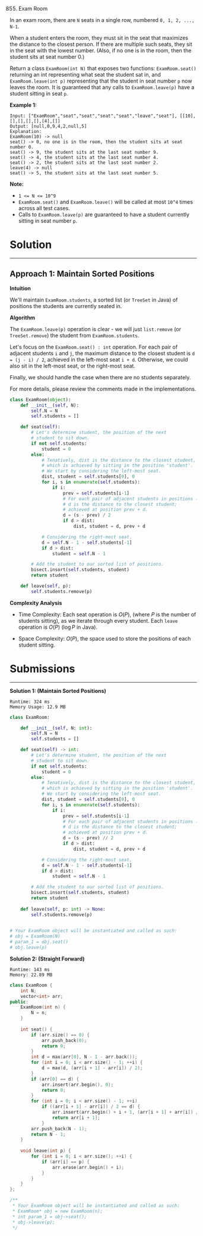 855. Exam Room

In an exam room, there are `N` seats in a single row, numbered `0, 1, 2, ..., N-1`.

When a student enters the room, they must sit in the seat that maximizes the distance to the closest person.  If there are multiple such seats, they sit in the seat with the lowest number.  (Also, if no one is in the room, then the student sits at seat number 0.)

Return a class `ExamRoom(int N)` that exposes two functions: `ExamRoom.seat()` returning an int representing what seat the student sat in, and `ExamRoom.leave(int p)` representing that the student in seat number `p` now leaves the room.  It is guaranteed that any calls to `ExamRoom.leave(p)` have a student sitting in seat `p`.

 

**Example 1:**
```
Input: ["ExamRoom","seat","seat","seat","seat","leave","seat"], [[10],[],[],[],[],[4],[]]
Output: [null,0,9,4,2,null,5]
Explanation:
ExamRoom(10) -> null
seat() -> 0, no one is in the room, then the student sits at seat number 0.
seat() -> 9, the student sits at the last seat number 9.
seat() -> 4, the student sits at the last seat number 4.
seat() -> 2, the student sits at the last seat number 2.
leave(4) -> null
seat() -> 5, the student sits at the last seat number 5.
```

**Note:**

* `1 <= N <= 10^9`
* `ExamRoom.seat()` and `ExamRoom.leave()` will be called at most `10^4` times across all test cases.
* Calls to `ExamRoom.leave(p)` are guaranteed to have a student currently sitting in seat number `p`.

# Solution
---
## Approach 1: Maintain Sorted Positions
**Intuition**

We'll maintain `ExamRoom.students`, a sorted list (or `TreeSet` in Java) of positions the students are currently seated in.

**Algorithm**

The `ExamRoom.leave(p)` operation is clear - we will just `list.remove` (or `TreeSet.remove`) the student from `ExamRoom.students`.

Let's focus on the `ExamRoom.seat() : int` operation. For each pair of adjacent students `i` and `j`, the maximum distance to the closest student is `d = (j - i) / 2`, achieved in the left-most seat `i + d`. Otherwise, we could also sit in the left-most seat, or the right-most seat.

Finally, we should handle the case when there are no students separately.

For more details, please review the comments made in the implementations.

```python
class ExamRoom(object):
    def __init__(self, N):
        self.N = N
        self.students = []

    def seat(self):
        # Let's determine student, the position of the next
        # student to sit down.
        if not self.students:
            student = 0
        else:
            # Tenatively, dist is the distance to the closest student,
            # which is achieved by sitting in the position 'student'.
            # We start by considering the left-most seat.
            dist, student = self.students[0], 0
            for i, s in enumerate(self.students):
                if i:
                    prev = self.students[i-1]
                    # For each pair of adjacent students in positions (prev, s),
                    # d is the distance to the closest student;
                    # achieved at position prev + d.
                    d = (s - prev) / 2
                    if d > dist:
                        dist, student = d, prev + d

            # Considering the right-most seat.
            d = self.N - 1 - self.students[-1]
            if d > dist:
                student = self.N - 1

        # Add the student to our sorted list of positions.
        bisect.insort(self.students, student)
        return student

    def leave(self, p):
        self.students.remove(p)
```

**Complexity Analysis**

* Time Complexity: Each seat operation is $O(P)$, (where $P$ is the number of students sitting), as we iterate through every student. Each `leave` operation is $O(P)$ ($\log P$ in Java).

* Space Complexity: $O(P)$, the space used to store the positions of each student sitting.

# Submissions
---
**Solution 1: (Maintain Sorted Positions)**
```
Runtime: 324 ms
Memory Usage: 12.9 MB
```
```python
class ExamRoom:

    def __init__(self, N: int):
        self.N = N
        self.students = []

    def seat(self) -> int:
        # Let's determine student, the position of the next
        # student to sit down.
        if not self.students:
            student = 0
        else:
            # Tenatively, dist is the distance to the closest student,
            # which is achieved by sitting in the position 'student'.
            # We start by considering the left-most seat.
            dist, student = self.students[0], 0
            for i, s in enumerate(self.students):
                if i:
                    prev = self.students[i-1]
                    # For each pair of adjacent students in positions (prev, s),
                    # d is the distance to the closest student;
                    # achieved at position prev + d.
                    d = (s - prev) // 2
                    if d > dist:
                        dist, student = d, prev + d

            # Considering the right-most seat.
            d = self.N - 1 - self.students[-1]
            if d > dist:
                student = self.N - 1

        # Add the student to our sorted list of positions.
        bisect.insort(self.students, student)
        return student
    
    def leave(self, p: int) -> None:
        self.students.remove(p)
        

# Your ExamRoom object will be instantiated and called as such:
# obj = ExamRoom(N)
# param_1 = obj.seat()
# obj.leave(p)
```

**Solution 2: (Straight Forward)**
```
Runtime: 143 ms
Memory: 22.89 MB
```
```c++
class ExamRoom {
    int N;
    vector<int> arr;
public:
    ExamRoom(int n) {
        N = n;
    }
    
    int seat() {
        if (arr.size() == 0) {
            arr.push_back(0);
            return 0;
        }
        int d = max(arr[0], N - 1 - arr.back());
        for (int i = 0; i < arr.size() - 1; ++i) {
            d = max(d, (arr[i + 1] - arr[i]) / 2);
        }
        if (arr[0] == d) {
            arr.insert(arr.begin(), 0);
            return 0;
        }
        for (int i = 0; i < arr.size() - 1; ++i)
            if ((arr[i + 1] - arr[i]) / 2 == d) {
                arr.insert(arr.begin() + i + 1, (arr[i + 1] + arr[i]) / 2);
                return arr[i + 1];
            }
        arr.push_back(N - 1);
        return N - 1;
    }
    
    void leave(int p) {
        for (int i = 0; i < arr.size(); ++i) {
            if (arr[i] == p) {
                arr.erase(arr.begin() + i);
            }
        }
    }
};

/**
 * Your ExamRoom object will be instantiated and called as such:
 * ExamRoom* obj = new ExamRoom(n);
 * int param_1 = obj->seat();
 * obj->leave(p);
 */
```
